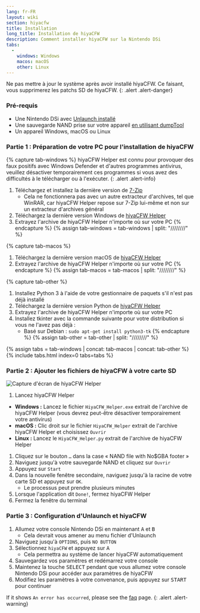 ```yaml
---
lang: fr-FR
layout: wiki
section: hiyacfw
title: Installation
long_title: Installation de hiyaCFW
description: Comment installer hiyaCFW sur la Nintendo DSi
tabs:
  - 
    windows: Windows
    macos: macOS
    other: Linux
---
```


Ne pas mettre à jour le système après avoir installé hiyaCFW. Ce faisant, vous supprimerez les patchs SD de hiyaCFW.
{: .alert .alert-danger}

### Pré-requis
- Une Nintendo DSi avec [Unlaunch installé](https://dsi.cfw.guide/installing-unlaunch)
- Une sauvegarde NAND prise sur votre appareil [en utilisant dumpTool](https://dsi.cfw.guide/dumping-nand)
- Un appareil Windows, macOS ou Linux

### Partie 1 : Préparation de votre PC pour l'installation de hiyaCFW
{% capture tab-windows %}
hiyaCFW Helper est connu pour provoquer des faux positifs avec Windows Defender et d'autres programmes antivirus, veuillez désactiver temporairement ces programmes si vous avez des difficultés à le télécharger ou à l'exécuter.
{: .alert .alert-info}

1. Téléchargez et installez la dernière version de [7-Zip](https://www.7-zip.org/download.html)
   - Cela ne fonctionnera pas avec un autre extracteur d'archives, tel que WinRAR, car hiyaCFW Helper repose sur 7-Zip lui-même et non sur un extracteur d'archives général
1. Téléchargez la dernière version Windows de [hiyaCFW Helper](https://github.com/mondul/HiyaCFW-Helper/releases)
1. Extrayez l'archive de hiyaCFW Helper n'importe où sur votre PC
{% endcapture %}
{% assign tab-windows = tab-windows | split: "////////" %}

{% capture tab-macos %}
1. Téléchargez la dernière version macOS de [hiyaCFW Helper](https://github.com/mondul/HiyaCFW-Helper/releases)
1. Extrayez l'archive de hiyaCFW Helper n'importe où sur votre PC
{% endcapture %}
{% assign tab-macos = tab-macos | split: "////////" %}

{% capture tab-other %}
1. Installez Python 3 à l'aide de votre gestionnaire de paquets s'il n'est pas déjà installé
1. Téléchargez la dernière version Python de [hiyaCFW Helper](https://github.com/mondul/HiyaCFW-Helper/releases)
1. Extrayez l'archive de hiyaCFW Helper n'importe où sur votre PC
1. Installez tkinter avec la commande suivante pour votre distribution si vous ne l'avez pas déjà :
   - Basé sur Debian : `sudo apt-get install python3-tk`
{% endcapture %}
{% assign tab-other = tab-other | split: "////////" %}

{% assign tabs = tab-windows | concat: tab-macos | concat: tab-other %}
{% include tabs.html index=0 tabs=tabs %}

### Partie 2 : Ajouter les fichiers de hiyaCFW à votre carte SD
![Capture d'écran de hiyaCFW Helper](https://image.ibb.co/hhzKRL/Screen-Shot-2018-10-18-at-16-30-18.png)

1. Lancez hiyaCFW Helper
  - **Windows :** Lancez le fichier `HiyaCFW_Helper.exe` extrait de l'archive de hiyaCFW Helper (vous devrez peut-être désactiver temporairement votre antivirus)
  - **macOS :** Clic droit sur le fichier `HiyaCFW_Helper` extrait de l'archive hiyaCFW Helper et choisissez `Ouvrir`
  - **Linux :** Lancez le `HiyaCFW_Helper.py` extrait de l'archive de hiyaCFW Helper
1. Cliquez sur le bouton `…` dans la case « NAND file with No$GBA footer »
1. Naviguez jusqu'à votre sauvegarde NAND et cliquez sur `Ouvrir`
1. Appuyez sur `Start`
1. Dans la nouvelle fenêtre secondaire, naviguez jusqu'à la racine de votre carte SD et appuyez sur `OK`.
   - Le processus peut prendre plusieurs minutes
1. Lorsque l'application dit `Done!`, fermez hiyaCFW Helper
1. Fermez la fenêtre du terminal

### Partie 3 : Configuration d'Unlaunch et hiyaCFW
1. Allumez votre console Nintendo DSi en maintenant <kbd class="face">A</kbd> et <kbd class="face">B</kbd>
   - Cela devrait vous amener au menu fichier d'Unlaunch
1. Naviguez jusqu'à `OPTIONS`, puis `NO BUTTON`
1. Sélectionnez `hiyaCFW` et appuyez sur <kbd class="face">A</kbd>
   - Cela permettra au système de lancer hiyaCFW automatiquement
1. Sauvegardez vos paramètres et redémarrez votre console
1. Maintenez la touche <kbd>SELECT</kbd> pendant que vous allumez votre console Nintendo DSi pour accéder aux paramètres de hiyaCFW
1. Modifiez les paramètres à votre convenance, puis appuyez sur <kbd>START</kbd> pour continuer

If it shows `An error has occurred`, please see the [faq](faq?faq=why-do-i-get-an-error-has-occurred-message-when-booting-hiyacfw) page.
{: .alert .alert-warning}
